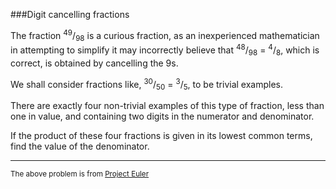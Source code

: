 ###Digit cancelling fractions

The fraction <sup>49</sup>/<sub>98</sub> is a curious fraction, as an inexperienced mathematician in attempting to simplify it may incorrectly believe that <sup>48</sup>/<sub>98</sub> = <sup>4</sup>/<sub>8</sub>, which is correct, is obtained by cancelling the 9s.

We shall consider fractions like, <sup>30</sup>/<sub>50</sub> = <sup>3</sup>/<sub>5</sub>, to be trivial examples.

There are exactly four non-trivial examples of this type of fraction, less than one in value, and containing two digits in the numerator and denominator.

If the product of these four fractions is given in its lowest common terms, find the value of the denominator.

---

<sup>The above problem is from [Project Euler](https://projecteuler.net/problem=33)</sup>
